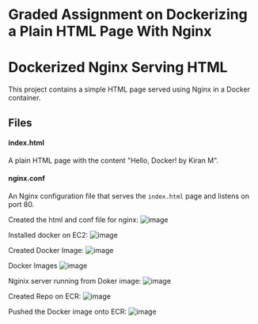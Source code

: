 # Graded Assignment on Dockerizing a Plain HTML Page With Nginx


# Dockerized Nginx Serving HTML

This project contains a simple HTML page served using Nginx in a Docker container.


## **Files**

#### **index.html**

A plain HTML page with the content "Hello, Docker! by Kiran M".

#### **nginx.conf**

An Nginx configuration file that serves the `index.html` page and listens on port 80.

Created the html and conf file for nginx:
![image](https://github.com/user-attachments/assets/eabd5593-379c-4ca8-96a9-dda29287292f)

 
Installed docker on EC2:
 ![image](https://github.com/user-attachments/assets/b0efbd32-b4c3-439f-8bd6-8d2ee0fea5d8)

Created Docker Image:
 ![image](https://github.com/user-attachments/assets/18c6e8d2-5cc7-42a1-a5e0-7eb166d48c5d)

Docker Images
 ![image](https://github.com/user-attachments/assets/e5a8278f-9786-4b7d-8661-cbb0cc676e64)

Nginix server running from Doker image:
 ![image](https://github.com/user-attachments/assets/a49b5bc1-1dd4-4b93-bb91-2e2fa048ba85)

Created Repo on ECR:
 ![image](https://github.com/user-attachments/assets/e6f2bcdb-f7b2-45e9-942d-0d4bd94de6f4)

Pushed the Docker image onto ECR:
 ![image](https://github.com/user-attachments/assets/359d00d9-aacb-40be-8ffd-4d418c803b26)



